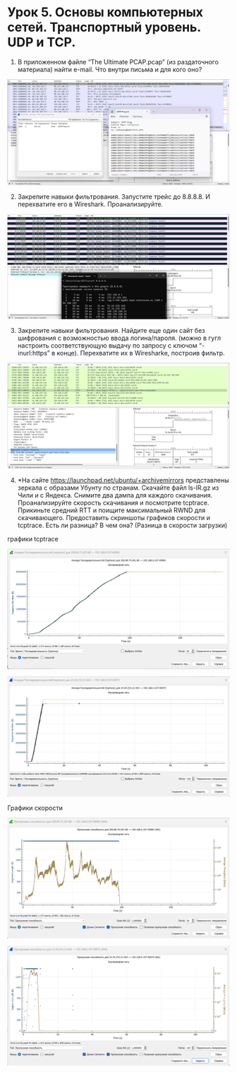 # Урок 5. Основы компьютерных сетей. Транспортный уровень. UDP и TCP.

1. В приложенном файле “The Ultimate PCAP.pcap” (из раздаточного материала) найти e-mail. Что внутри письма и для кого оно?

![скрин выполненой работы](Screen/Homework5-1.png)

2. Закрепите навыки фильтрования. Запустите трейс до 8.8.8.8. И перехватите его в Wireshark. Проанализируйте.

![скрин выполненой работы](Screen/Homework5-2.png)

3. Закрепите навыки фильтрования. Найдите еще один сайт без шифрования с возможностью ввода логина/пароля. (можно в гугл настроить соответствующую выдачу по запросу с ключом “-inurl:https” в конце). Перехватите их в Wiresharke, построив фильтр.

![скрин выполненой работы](Screen/Homework5-3.png)

4. *На сайте https://launchpad.net/ubuntu/+archivemirrors представлены зеркала с образами Убунту по странам. Скачайте файл ls-lR.gz из Чили и с Яндекса. Снимите два дампа для каждого скачивания. Проанализируйте скорость скачивания и посмотрите tcptrace. Прикиньте средний RTT и поищите максимальный RWND для скачивающего. Предоставить скриншоты графиков скорости и tcptrace. Есть ли разница? В чем она? (Разница в скорости загрузки)

графики tcptrace

![скрин выполненой работы](Screen/Homework5-4-1.png)

![скрин выполненой работы](Screen/Homework5-4-2.png)

Графики скорости

![скрин выполненой работы](Screen/Homework5-4-3.png)

![скрин выполненой работы](Screen/Homework5-4-4.png)
